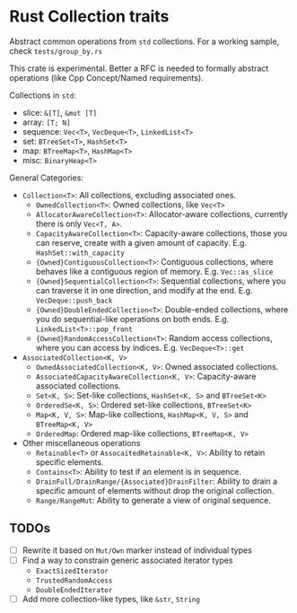 # Rust Collection traits

Abstract common operations from `std` collections. For a working sample, check `tests/group_by.rs`

This crate is experimental. Better a RFC is needed to formally abstract operations (like Cpp Concept/Named requirements).

Collections in `std`:
* slice: `&[T]`, `&mut [T]`
* array: `[T; N]`
* sequence: `Vec<T>`, `VecDeque<T>`, `LinkedList<T>`
* set: `BTreeSet<T>`, `HashSet<T>`
* map: `BTreeMap<T>`, `HashMap<T>`
* misc: `BinaryHeap<T>`

General Categories:
* `Collection<T>`: All collections, excluding associated ones.
  - `OwnedCollection<T>`: Owned collections, like `Vec<T>`
  - `AllocatorAwareCollection<T>`: Allocator-aware collections, currently there is only `Vec<T, A>`.
  - `CapacityAwareCollection<T>`: Capacity-aware collections, those you can reserve, create with a given amount of capacity. E.g. `HashSet::with_capacity`
  - `{Owned}ContiguousCollection<T>`: Contiguous collections, where behaves like a contiguous region of memory. E.g. `Vec::as_slice`
  - `{Owned}SequentialCollection<T>`: Sequential collections, where you can traverse it in one direction, and modify at the end. E.g. `VecDeque::push_back`
  - `{Owned}DoubleEndedCollection<T>`: Double-ended collections, where you do sequential-like operations on both ends. E.g. `LinkedList<T>::pop_front`
  - `{Owned}RandomAccessCollection<T>`: Random access collections, where you can access by indices. E.g. `VecDeque<T>::get`
* `AssociatedCollection<K, V>`
  - `OwnedAssociatedCollection<K, V>`: Owned associated collections.
  - `AssociatedCapacityAwareCollection<K, V>`: Capacity-aware associated collections.
  - `Set<K, S>`: Set-like collections, `HashSet<K, S>` and `BTreeSet<K>`
  - `OrderedSe<K, S>`: Ordered set-like collections, `BTreeSet<K>`
  - `Map<K, V, S>`: Map-like collections, `HashMap<K, V, S>` and `BTreeMap<K, V>`
  - `OrderedMap`: Ordered map-like collections, `BTreeMap<K, V>`
* Other miscellaneous operations
  - `Retainable<T>` or `AssocaitedRetainable<K, V>`: Ability to retain specific elements.
  - `Contains<T>`: Ability to test if an element is in sequence.
  - `DrainFull/DrainRange/{Associated}DrainFilter`: Ability to drain a specific amount of elements without drop the original collection.
  - `Range/RangeMut`: Ability to generate a view of original sequence.

## TODOs

* [ ] Rewrite it based on `Mut/Own` marker instead of individual types
* [ ] Find a way to constrain generic associated iterator types
  * `ExactSizedIterator`
  * `TrustedRandomAccess`
  * `DoubleEndedIterator`
* [ ] Add more collection-like types, like `&str`, `String`